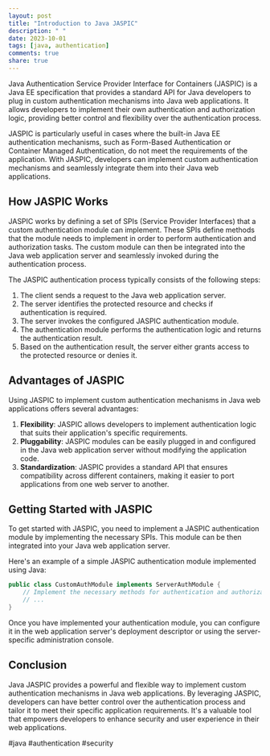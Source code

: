 ```yaml
---
layout: post
title: "Introduction to Java JASPIC"
description: " "
date: 2023-10-01
tags: [java, authentication]
comments: true
share: true
---
```


Java Authentication Service Provider Interface for Containers (JASPIC) is a Java EE specification that provides a standard API for Java developers to plug in custom authentication mechanisms into Java web applications. It allows developers to implement their own authentication and authorization logic, providing better control and flexibility over the authentication process.

JASPIC is particularly useful in cases where the built-in Java EE authentication mechanisms, such as Form-Based Authentication or Container Managed Authentication, do not meet the requirements of the application. With JASPIC, developers can implement custom authentication mechanisms and seamlessly integrate them into their Java web applications.

## How JASPIC Works

JASPIC works by defining a set of SPIs (Service Provider Interfaces) that a custom authentication module can implement. These SPIs define methods that the module needs to implement in order to perform authentication and authorization tasks. The custom module can then be integrated into the Java web application server and seamlessly invoked during the authentication process.

The JASPIC authentication process typically consists of the following steps:

1. The client sends a request to the Java web application server.
2. The server identifies the protected resource and checks if authentication is required.
3. The server invokes the configured JASPIC authentication module.
4. The authentication module performs the authentication logic and returns the authentication result.
5. Based on the authentication result, the server either grants access to the protected resource or denies it.

## Advantages of JASPIC

Using JASPIC to implement custom authentication mechanisms in Java web applications offers several advantages:

1. **Flexibility**: JASPIC allows developers to implement authentication logic that suits their application's specific requirements.
2. **Pluggability**: JASPIC modules can be easily plugged in and configured in the Java web application server without modifying the application code.
3. **Standardization**: JASPIC provides a standard API that ensures compatibility across different containers, making it easier to port applications from one web server to another.

## Getting Started with JASPIC

To get started with JASPIC, you need to implement a JASPIC authentication module by implementing the necessary SPIs. This module can be then integrated into your Java web application server.

Here's an example of a simple JASPIC authentication module implemented using Java:

```java
public class CustomAuthModule implements ServerAuthModule {
    // Implement the necessary methods for authentication and authorization
    // ...
}
```

Once you have implemented your authentication module, you can configure it in the web application server's deployment descriptor or using the server-specific administration console.

## Conclusion

Java JASPIC provides a powerful and flexible way to implement custom authentication mechanisms in Java web applications. By leveraging JASPIC, developers can have better control over the authentication process and tailor it to meet their specific application requirements. It's a valuable tool that empowers developers to enhance security and user experience in their web applications.

#java #authentication #security